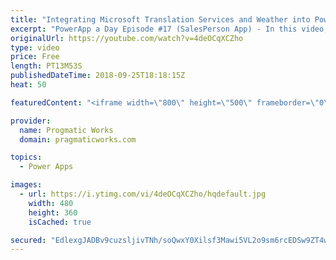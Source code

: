 ```yaml
---
title: "Integrating Microsoft Translation Services and Weather into PowerApps"
excerpt: "PowerApp a Day Episode #17 (SalesPerson App) - In this video, you'll learn how to simplify communication with your customers with Microsoft Translation Services, built into your PowerApps application. Use the services to translate emails, text in input boxes and other cool techniques.  We also show how"
originalUrl: https://youtube.com/watch?v=4deOCqXCZho
type: video
price: Free
length: PT13M53S
publishedDateTime: 2018-09-25T18:18:15Z
heat: 50

featuredContent: "<iframe width=\"800\" height=\"500\" frameborder=\"0\" src=\"https://www.youtube.com/embed/4deOCqXCZho\" allow=\"accelerometer; autoplay; encrypted-media; gyroscope; picture-in-picture\" allowfullscreen></iframe>"

provider:
  name: Progmatic Works
  domain: pragmaticworks.com

topics:
  - Power Apps

images:
  - url: https://i.ytimg.com/vi/4deOCqXCZho/hqdefault.jpg
    width: 480
    height: 360
    isCached: true

secured: "EdlexgJADBv9cuzsljivTNh/soQwxY0Xilsf3Mawi5VL2o9sm6rcEDSw9ZT4wcKYldmew/R2j4NPWspfQB6RYsJon0iytWN9FeJLs3kdAAJcSEJqAeffiSH6U8F5AlzDXtrPI2vZudbgcwP9KhD4iH8MZ5Ak2+7tJIefA8STAkddRyC7fzyTqEoaC1O1sWZbTlWOgzILBPQT2LBF09Qi6yFVNRGOARgrBGD3EaBtkI4dvQvKt+SyRS0KLa/BEyKPBC8/jzThE/PNW6iKRax2bgRJQlEcnF2b10tjzRdarLDK7waWji/cPEb4Lsn09j+7i4AC+cM/lGHP4PB08F2omgwpeq12jid4scAeZD83DtBpuGICc2j44BKeeGcumPnzEc2Nsi2e1bBNpnhPr4/T+4J4xa7DbRC9BbbpHhGKSso=;0AX0tTaYRTxsezJt2y6pqA=="
---
```


